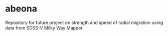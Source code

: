 # abeona
Repository for future project on strength and speed of radial migration using data from SDSS-V Milky Way Mapper.
